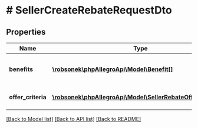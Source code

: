# # SellerCreateRebateRequestDto

## Properties

Name | Type | Description | Notes
------------ | ------------- | ------------- | -------------
**benefits** | [**\robsonek\phpAllegroApi\Model\Benefit[]**](Benefit.md) | What kind of rebate will be given |
**offer_criteria** | [**\robsonek\phpAllegroApi\Model\SellerRebateOfferCriterion[]**](SellerRebateOfferCriterion.md) | What offers will be included |

[[Back to Model list]](../../README.md#models) [[Back to API list]](../../README.md#endpoints) [[Back to README]](../../README.md)
